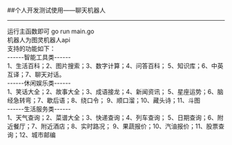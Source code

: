 ##个人开发测试使用——聊天机器人
*****
运行主函数即可 go run main.go<br>
机器人为图灵机器人api<br>
支持的功能如下：<br>
------智能工具类------<br>
1、生活百科；2、图片搜索；3、数字计算；4、问答百科；
5、知识库；6、中英互译；7、聊天对话。
<br>------休闲娱乐类------<br>
1、笑话大全；2、故事大全；3、成语接龙；4、新闻资讯；
5、星座运势；6、脑经急转弯；7、歇后语；8、绕口令；
9、顺口溜；10、藏头诗；11、斗图
<br>------生活服务类------<br>
1、天气查询；2、菜谱大全；3、快递查询；4、列车查询；
5、日期查询；6、附近餐厅；7、附近酒店；8、实时路况；
9、果蔬报价；10、汽油报价；11、股票查询；12、城市邮编
